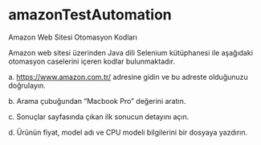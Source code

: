 # amazonTestAutomation
Amazon Web Sitesi Otomasyon Kodları

Amazon web sitesi üzerinden Java dili Selenium kütüphanesi ile aşağıdaki otomasyon caselerini içeren kodlar bulunmaktadır.

a. https://www.amazon.com.tr/ adresine gidin ve bu adreste olduğunuzu doğrulayın.

b. Arama çubuğundan “Macbook Pro” değerini aratın.

c. Sonuçlar sayfasında çıkan ilk sonucun detayını açın.

d. Ürünün fiyat, model adı ve CPU modeli bilgilerini bir dosyaya yazdırın.

